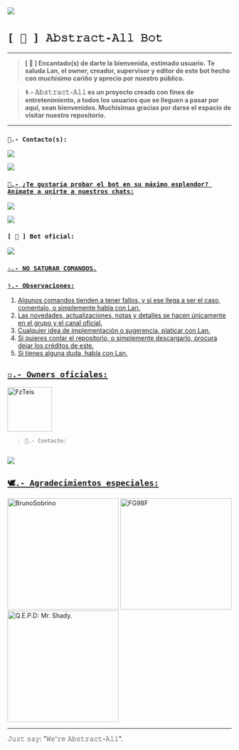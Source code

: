 <img src="https://telegra.ph/file/76d4b79df32829d0afd5d.jpg"/>

# `[ 💠 ] 𝙰𝚋𝚜𝚝𝚛𝚊𝚌𝚝-𝙰𝚕𝚕 𝙱𝚘𝚝` 
------------------

> **[ 💠 ] Encantado(s) de darte la bienvenida, estimado usuario.**
>  __Te saluda Lan, el owner, creador, supervisor y editor de este bot hecho con muchísimo cariño y aprecio por nuestro público.__

> __⚕️.- 𝙰𝚋𝚜𝚝𝚛𝚊𝚌𝚝-𝙰𝚕𝚕 es un proyecto creado con fines de entretenimiento, a todos los usuarios que se lleguen a pasar por aquí, sean bienvenidos. Muchísimas gracias por darse el espacio de visitar nuestro repositorio.__
------------------

### `💠.- Contacto(s):`

<a href="https://wa.me/5215534215245?text=Hola,+Lan.&type=phone_number&app_absent=0" target="blank"><img src="https://img.shields.io/badge/ඞ 𝐿.𝐴𝑛 ༆-5f1da2?style=for-the-badge&logo=whatsapp&logoColor==white" />

<a href="https://www.instagram.com/lansg___/&type=phone_number&app_absent=0" target="blank"><img src="https://img.shields.io/badge/ඞ 𝐿.𝐴𝑛 ༆-e363e3?style=for-the-badge&logo=instagram&logoColor==white" />

### `🔹.- ¿Te gustaría probar el bot en su máximo esplendor? Anímate a unirte a nuestros chats:`

<a href="https://chat.whatsapp.com/CN3YieShy2S3LnVRJ7aPPM" target="blank"><img src="https://img.shields.io/badge/Grupo Oficial_(Es).-5fb6e3?style=for-the-badge&logo=whatsapp&logoColor=white" /></a>

<a href="https://whatsapp.com/channel/0029VagXmJ1Id7nU2BonZ22L" target="blank"><img src="https://img.shields.io/badge/Canal de WhatsApp Oficial._-6a6ae5?style=for-the-badge&logo=whatsapp&logoColor=white" /></a>

### `[ 🔱 ] Bot oficial:`

<a href="https://wa.me/12502890430?text=.funcas&type=phone_number&app_absent=0" target="blank"><img src="https://img.shields.io/badge/𝙸'𝚖://𝙰𝚋𝚜𝚝𝚛𝚊𝚌𝚝-𝙰𝚕𝚕.-481eaa?style=for-the-badge&logo=whatsapp&logoColor=white" />

### `⚠️.- NO SATURAR COMANDOS.`

### `⚕️.- Observaciones:`
1. Algunos comandos tienden a tener fallos, y si ese llega a ser el caso, comentalo, o simplemente habla con Lan.
2. Las novedades, actualizaciones, notas y detalles se hacen únicamente en el grupo y el canal oficial.
3. Cualquier idea de implementación o sugerencia, platicar con Lan.
4. Si quieres conlar el repositorio, o simplemente descargarlo, procura dejar los créditos de este.
5. Si tienes alguna duda, habla con Lan.

## `◽.- Owners oficiales:` 
<a href="https://github.com/FzTeis"><img src="https://github.com/FzTeis.png" width="100" height="100" alt="FzTeis"/></a>
> `💠.- Contacto:`
## <a href="https://wa.me/5212431268546?text=Tesis,+chupame+el+pitote+jajdkakdksls&type=phone_number&app_absent=0" target="blank"><img src="https://img.shields.io/badge/` I'm Fz. ~⁩-481eaa?style=for-the-badge&logo=whatsapp&logoColor=white" />


## `🕊️.- Agradecimientos especiales:` 
<a href="https://github.com/BrunoSobrino"><img src="https://github.com/BrunoSobrino.png" width="250" height="250" alt="BrunoSobrino"/></a>
<a href="https://github.com/FG98F"><img src="https://github.com/FG98F.png" width="250" height="250" alt="FG98F"/></a>
<a href="https://wa.me/5215549715429?text=Mr.&type=phone_number&app_absent=0"><img src="https://i.ibb.co/GQJWLdy/Abstract-All.webp" width="250" height="250" alt="Q.E.P.D: Mr. Shady."/></a>

------------------

𝙹𝚞𝚜𝚝 𝚜𝚊𝚢: "𝚆𝚎'𝚛𝚎 𝙰𝚋𝚜𝚝𝚛𝚊𝚌𝚝-𝙰𝚕𝚕".
